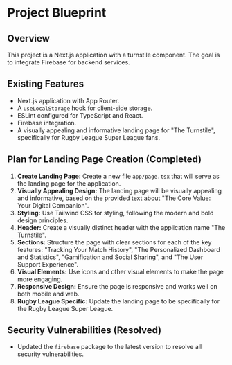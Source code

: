# Project Blueprint

## Overview

This project is a Next.js application with a turnstile component. The goal is to integrate Firebase for backend services.

## Existing Features

* Next.js application with App Router.
* A `useLocalStorage` hook for client-side storage.
* ESLint configured for TypeScript and React.
* Firebase integration.
* A visually appealing and informative landing page for "The Turnstile", specifically for Rugby League Super League fans.

## Plan for Landing Page Creation (Completed)

1.  **Create Landing Page:** Create a new file `app/page.tsx` that will serve as the landing page for the application.
2.  **Visually Appealing Design:** The landing page will be visually appealing and informative, based on the provided text about "The Core Value: Your Digital Companion".
3.  **Styling:** Use Tailwind CSS for styling, following the modern and bold design principles.
4.  **Header:** Create a visually distinct header with the application name "The Turnstile".
5.  **Sections:** Structure the page with clear sections for each of the key features: "Tracking Your Match History", "The Personalized Dashboard and Statistics", "Gamification and Social Sharing", and "The User Support Experience".
6.  **Visual Elements:** Use icons and other visual elements to make the page more engaging.
7.  **Responsive Design:** Ensure the page is responsive and works well on both mobile and web.
8.  **Rugby League Specific:** Update the landing page to be specifically for the Rugby League Super League.

## Security Vulnerabilities (Resolved)

* Updated the `firebase` package to the latest version to resolve all security vulnerabilities.

